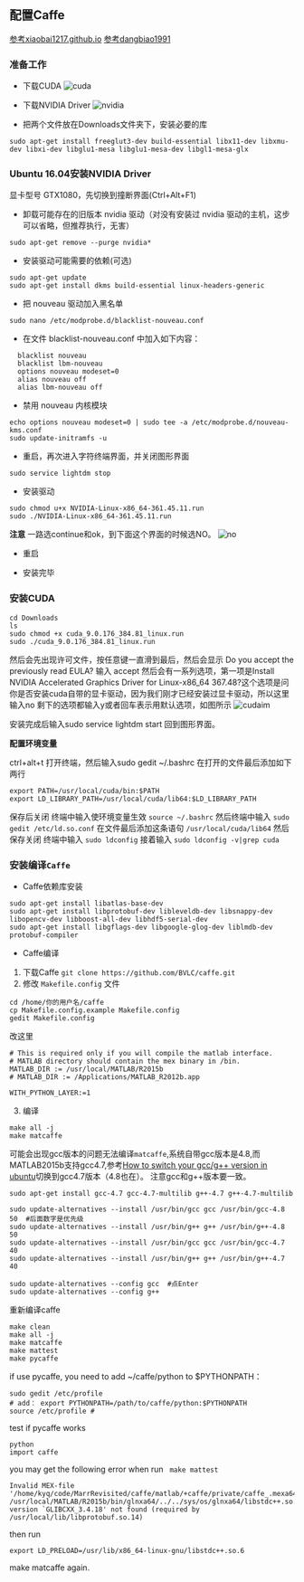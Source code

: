 ## 配置Caffe
[参考xiaobai1217.github.io](https://xiaobai1217.github.io/2017/04/18/caffe_configuration/)
[参考dangbiao1991](https://gist.github.com/dangbiao1991/7825db1d17df9231f4101f034ecd5a2b)

### 准备工作
* 下载CUDA
![cuda](http://github.com/jinghongkyq/jinghongkyq.github.io/raw/master/data/cuda.png)

* 下载NVIDIA Driver
![nvidia](http://github.com/jinghongkyq/jinghongkyq.github.io/raw/master/data/nvidia.png)

* 把两个文件放在Downloads文件夹下，安装必要的库
```
sudo apt-get install freeglut3-dev build-essential libx11-dev libxmu-dev libxi-dev libglu1-mesa libglu1-mesa-dev libgl1-mesa-glx
```

### Ubuntu 16.04安装NVIDIA Driver
显卡型号 GTX1080，先切换到撞断界面(Ctrl+Alt+F1)

* 卸载可能存在的旧版本 nvidia 驱动（对没有安装过 nvidia 驱动的主机，这步可以省略，但推荐执行，无害）
```
sudo apt-get remove --purge nvidia*
```

* 安装驱动可能需要的依赖(可选)
```
sudo apt-get update
sudo apt-get install dkms build-essential linux-headers-generic
```

* 把 nouveau 驱动加入黑名单
```
sudo nano /etc/modprobe.d/blacklist-nouveau.conf
```

* 在文件 blacklist-nouveau.conf 中加入如下内容：
```
  blacklist nouveau
  blacklist lbm-nouveau
  options nouveau modeset=0
  alias nouveau off
  alias lbm-nouveau off
```

* 禁用 nouveau 内核模块
```
echo options nouveau modeset=0 | sudo tee -a /etc/modprobe.d/nouveau-kms.conf
sudo update-initramfs -u
```

* 重启，再次进入字符终端界面，并关闭图形界面
```
sudo service lightdm stop
```

* 安装驱动
```
sudo chmod u+x NVIDIA-Linux-x86_64-361.45.11.run
sudo ./NVIDIA-Linux-x86_64-361.45.11.run
```

**注意**
一路选continue和ok，到下面这个界面的时候选NO。
![no](http://github.com/jinghongkyq/jinghongkyq.github.io/raw/master/data/no.png)

* 重启

* 安装完毕

### 安装CUDA
```
cd Downloads
ls
sudo chmod +x cuda_9.0.176_384.81_linux.run
sudo ./cuda_9.0.176_384.81_linux.run
```
然后会先出现许可文件，按任意键一直滑到最后，然后会显示
Do you accept the previously read EULA?
输入 accept
然后会有一系列选项，第一项是Install NVIDIA Accelerated Graphics Driver for Linux-x86_64 367.48?这个选项是问你是否安装cuda自带的显卡驱动，因为我们刚才已经安装过显卡驱动，所以这里输入no
剩下的选项都输入y或者回车表示用默认选项，如图所示
![cudaim](http://github.com/jinghongkyq/jinghongkyq.github.io/raw/master/data/cudaim.png)

安装完成后输入sudo service lightdm start 回到图形界面。

**配置环境变量**

ctrl+alt+t 打开终端，然后输入sudo gedit ~/.bashrc
在打开的文件最后添加如下两行
```
export PATH=/usr/local/cuda/bin:$PATH
export LD_LIBRARY_PATH=/usr/local/cuda/lib64:$LD_LIBRARY_PATH
```
保存后关闭
终端中输入使环境变量生效 ```source ~/.bashrc```
然后终端中输入 ```sudo gedit /etc/ld.so.conf```
在文件最后添加这条语句 ```/usr/local/cuda/lib64``` 然后保存关闭
终端中输入 ```sudo ldconfig```
接着输入 ```sudo ldconfig -v|grep cuda```

### 安装编译`Caffe`
* Caffe依赖库安装

```
sudo apt-get install libatlas-base-dev
sudo apt-get install libprotobuf-dev libleveldb-dev libsnappy-dev libopencv-dev libboost-all-dev libhdf5-serial-dev
sudo apt-get install libgflags-dev libgoogle-glog-dev liblmdb-dev protobuf-compiler
```

* Caffe编译
1. 下载Caffe `git clone https://github.com/BVLC/caffe.git`
2. 修改 `Makefile.config` 文件

```
cd /home/你的用户名/caffe
cp Makefile.config.example Makefile.config
gedit Makefile.config
```

改这里

```
# This is required only if you will compile the matlab interface.
# MATLAB directory should contain the mex binary in /bin.
MATLAB_DIR := /usr/local/MATLAB/R2015b
# MATLAB_DIR := /Applications/MATLAB_R2012b.app

WITH_PYTHON_LAYER:=1
```

3. 编译
```
make all -j
make matcaffe
```
可能会出现gcc版本的问题无法编译`matcaffe`,系统自带gcc版本是4.8,而MATLAB2015b支持gcc4.7,参考[How to switch your gcc/g++ version in ubuntu](https://archerfmy.github.io/2017/04/12/How-to-switch-your-gcc-g-version-in-ubuntu/)切换到gcc4.7版本（4.8也在）。
注意gcc和g++版本要一致。

```
sudo apt-get install gcc-4.7 gcc-4.7-multilib g++-4.7 g++-4.7-multilib

sudo update-alternatives --install /usr/bin/gcc gcc /usr/bin/gcc-4.8 50  #后面数字是优先级
sudo update-alternatives --install /usr/bin/g++ g++ /usr/bin/g++-4.8 50
sudo update-alternatives --install /usr/bin/gcc gcc /usr/bin/gcc-4.7 40
sudo update-alternatives --install /usr/bin/g++ g++ /usr/bin/g++-4.7 40

sudo update-alternatives --config gcc  #点Enter
sudo update-alternatives --config g++
```

重新编译caffe
```
make clean
make all -j
make matcaffe
make mattest
make pycaffe
```

if use pycaffe, you need to add ~/caffe/python to $PYTHONPATH：
```
sudo gedit /etc/profile
# add： export PYTHONPATH=/path/to/caffe/python:$PYTHONPATH
source /etc/profile # 
```

test if pycaffe works
```
python
import caffe
```

you may get the following error when run ``` make mattest```
```
Invalid MEX-file '/home/kyq/code/MarrRevisited/caffe/matlab/+caffe/private/caffe_.mexa64': /usr/local/MATLAB/R2015b/bin/glnxa64/../../sys/os/glnxa64/libstdc++.so.6: version `GLIBCXX_3.4.18' not found (required by /usr/local/lib/libprotobuf.so.14)
```

then run
```
export LD_PRELOAD=/usr/lib/x86_64-linux-gnu/libstdc++.so.6
```

make matcaffe again.

